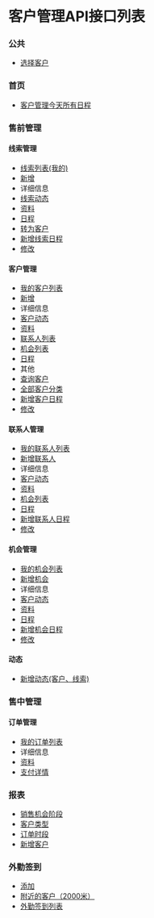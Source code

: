 # 客户管理API接口列表

### **公共**
 - [选择客户](public_custom_list)

### **首页**
 - [客户管理今天所有日程](index_schedule_list) 
 
### **售前管理**
#### 线索管理
 - [线索列表(我的)](pre_thread_list)
 - [新增](pre_thread_add)
 - 详细信息
  - [线索动态](pre_thread_dynamics)
  - [资料](pre_thread_info)
  - [日程](pre_thread_schedule)
  - [转为客户](pre_thread_convert)
 - [新增线索日程](pre_thread_schedule_add)
 - [修改](pre_thread_edit)

#### 客户管理
 - [我的客户列表](pre_custom_list)
 - [新增](pre_custom_add)
 - 详细信息
  - [客户动态](pre_custom_dynamics)
  - [资料](pre_custom_info)
  - [联系人列表](pre_custom_contacts_list)
  - [机会列表](pre_custom_chance_list)
  - [日程](pre_custom_schedule)
 - 其他
  - [查询客户](pre_custom_search_like)
  - [全部客户分类](pre_custom_type_list)
 - [新增客户日程](pre_custom_add_schedule)
 - [修改](pre_custom_edit)

#### 联系人管理   
 - [我的联系人列表](pre_contacts_list)  
 - [新增联系人](pre_contacts_add)
 - 详细信息
  - [客户动态](pre_contacts_dynamics)
  - [资料](pre_contacts_info)
  - [机会列表](pre_contacts_chance)
  - [日程](pre_contacts_schedule)
 - [新增联系人日程](pre_contacts_add_schedule)
 - [修改](pre_contacts_edit)

#### 机会管理   
 - [我的机会列表](pre_chance_list)  
 - [新增机会](pre_chance_add)
 - 详细信息
  - [客户动态](pre_chance_dynamics)
  - [资料](pre_chance_info)
  - [日程](pre_chance_schedule)
 - [新增机会日程](pre_chance_add_schedule)
 - [修改](pre_chance_edit)

#### 动态   
 - [新增动态(客户、线索)](pre_dynamics_add) 

### **售中管理**

#### 订单管理  
  - [我的订单列表](mid_order_list)
  - 详细信息
   - [资料](mid_order_info)
   - [支付详情](mid_order_payinfo) 

### **报表**
  - [销售机会阶段](report_chance_state)
  - [客户类型](report_custom_all)
  - [订单时段](report_order_time)
  - [新增客户](report_add_custom)

### **外勤签到**
 - [添加](add_legwork) 
 - [附近的客户（2000米）](custom_list) 
 - [外勤签到列表](legwork_list) 